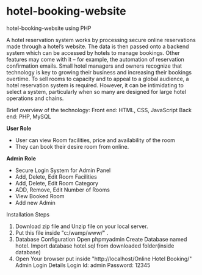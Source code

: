 # hotel-booking-website
hotel-booking-website using PHP

A hotel reservation system works by processing secure online reservations made through a hotel’s website.
The data is then passed onto a backend system which can be accessed by hotels to manage bookings. Other features may come with it – for example, the automation of reservation confirmation emails.
Small hotel managers and owners recognize that technology is key to growing their business and increasing their bookings overtime.
To sell rooms to capacity and to appeal to a global audience, a hotel reservation system is required.
However, it can be intimidating to select a system, particularly when so many are designed for large hotel operations and chains.

Brief overview of the technology:
Front end: HTML, CSS, JavaScript
Back end: PHP, MySQL

**User Role**
- User can view Room facilities, price and availability of the room
- They can book their desire room from online.

**Admin Role**
- Secure Login System for Admin Panel
- Add, Delete, Edit Room Facilities
- Add, Delete, Edit Room Category
- ADD, Remove, Edit Number of Rooms
- View Booked Room
- Add new Admin

Installation Steps
1. Download zip file and Unzip file on your local server.
2. Put this file inside "c:/wamp/www/" .
3. Database Configuration
Open phpmyadmin
Create Database named hotel.
Import database hotel.sql from downloaded folder(inside database)
4. Open Your browser put inside "http://localhost/Online Hotel Booking/"
Admin Login Details
Login Id: admin
Password: 12345
